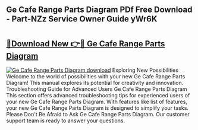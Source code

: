 ## Ge Cafe Range Parts Diagram PDf Free Download - Part-NZz Service Owner Guide yWr6K

# <h2><a href="http://dflaj14.blite.top/?on=Ge+Cafe+Range+Parts+Diagram">🔗Download New 👉🔴 Ge Cafe Range Parts Diagram</a></h2>

[![Ge Cafe Range Parts Diagram download](https://i.imgur.com/lujVjoI.png)](http://dflaj14.blite.top/?on=Ge+Cafe+Range+Parts+Diagram)
Exploring New Possibilities Welcome to the world of possibilities with your new Ge Cafe Range Parts Diagram! This manual explores its potential for creativity and innovation. Troubleshooting Guide for Advanced Users Ge Cafe Range Parts Diagram This section offers advanced troubleshooting tips for experienced users of your new Ge Cafe Range Parts Diagram. With features like list of features, your new Ge Cafe Range Parts Diagram is designed to simplify your tasks. Please Don't Be Afraid to Ask Ge Cafe Range Parts Diagram. Our customer support team is ready to answer your questions.
